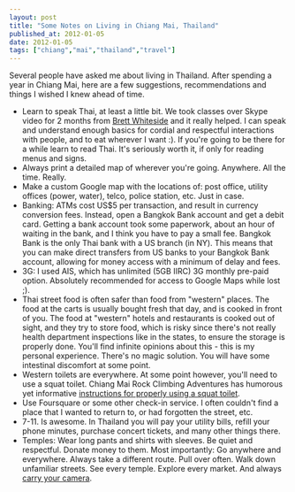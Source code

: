 ```yaml
---
layout: post
title: "Some Notes on Living in Chiang Mai, Thailand"
published_at: 2012-01-05
date: 2012-01-05
tags: ["chiang","mai","thailand","travel"]
---
```


Several people have asked me about living in Thailand. After spending a year in Chiang Mai, here are a few suggestions, recommendations and things I wished I knew ahead of time.

*   Learn to speak Thai, at least a little bit. We took classes over Skype video for 2 months from [Brett Whiteside](http://j.mp/yOzhlU) and it really helped. I can speak and understand enough basics for cordial and respectful interactions with people, and to eat wherever I want :). If you're going to be there for a while learn to read Thai. It's seriously worth it, if only for reading menus and signs.
*   Always print a detailed map of wherever you're going. Anywhere. All the time. Really.
*   Make a custom Google map with the locations of: post office, utility offices (power, water), telco, police station, etc. Just in case.
*   Banking: ATMs cost US$5 per transaction, and result in currency conversion fees. Instead, open a Bangkok Bank account and get a debit card. Getting a bank account took some paperwork, about an hour of waiting in the bank, and I think you have to pay a small fee. Bangkok Bank is the only Thai bank with a US branch (in NY). This means that you can make direct transfers from US banks to your Bangkok Bank account, allowing for money access with a minimum of delay and fees.
*   3G: I used AIS, which has unlimited (5GB IIRC) 3G monthly pre-paid option. Absolutely recommended for access to Google Maps while lost ;).
*   Thai street food is often safer than food from "western" places. The food at the carts is usually bought fresh that day, and is cooked in front of you. The food at "western" hotels and restaurants is cooked out of sight, and they try to store food, which is risky since there's not really health department inspections like in the states, to ensure the storage is properly done. You'll find infinite opinions about this - this is my personal experience. There's no magic solution. You will have some intestinal discomfort at some point.
*   Western toilets are everywhere. At some point however, you'll need to use a squat toilet. Chiang Mai Rock Climbing Adventures has humorous yet informative [instructions for properly using a squat toilet](http://j.mp/yCCD85).
*   Use Foursquare or some other check-in service. I often couldn't find a place that I wanted to return to, or had forgotten the street, etc.
*   7-11. Is awesome. In Thailand you will pay your utility bills, refill your phone minutes, purchase concert tickets, and many other things there.
*   Temples: Wear long pants and shirts with sleeves. Be quiet and respectful. Donate money to them.
Most importantly: Go anywhere and everywhere. Always take a different route. Pull over often. Walk down unfamiliar streets. See every temple. Explore every market. And always [carry your camera](http://j.mp/xJiimy).